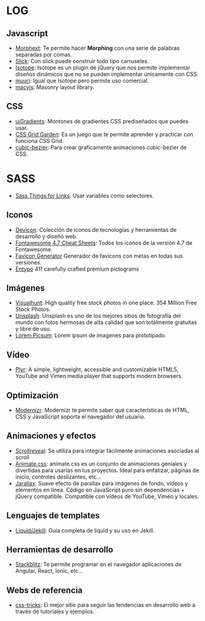 # LOG

## Javascript
- [Morphext](http://morphext.fyianlai.com/): Te permite hacer **Morphing** con una serie de palabras separadas por comas.
- [Slick](http://kenwheeler.github.io/slick/): Con slick puede construir todo tipo carruseles.
- [Isotope](https://isotope.metafizzy.co/): Isotope es un plugin de jQuery que nos permite implementar diseños dinámicos que no se pueden implementar únicamente con CSS. 
- [muuri](https://haltu.github.io/muuri/): Igual que Isotope pero permite uso comercial.
- [macyjs](http://macyjs.com/): Masonry layout library.

## CSS
- [uiGradients](https://uigradients.com): Montones de gradientes CSS prediseñados que puedes usar.
- [CSS Grid Garden](http://cssgridgarden.com): Es un juego que te permite aprender y practicar con funciona CSS Grid.
- [cubic-bezier](http://cubic-bezier.com): Para crear graficamente animaciones cubic-bezier de CSS.


# SASS
- [Sass Things for Links](https://css-tricks.com/snippets/sass/sass-things-links/): Usar variables como selectores.

## Iconos
- [Devicon](http://konpa.github.io/devicon/): Colección de iconos de tecnologías y herramientas de desarrollo y diseño web.
- [Fontawesome 4.7 Cheat Sheets](https://fontawesome.bootstrapcheatsheets.com/): Todos los iconos de la versión 4.7 de Fontawesome.
- [Favicon Generator](https://www.favicon-generator.org/) Generador de favicons con metas en todas sus versiones.
- [Entypo](http://www.entypo.com/) 411 carefully crafted premium pictograms

## Imágenes
- [Visualhunt](https://visualhunt.com/): High quality free stock photos in one place. 354 Million Free Stock Photos.
- [Unsplash](https://unsplash.com/): Unsplash es uno de los mejores sitios de fotografía del mundo con fotos hermosas de alta calidad que son totalmente gratuitas y libre de uso.
- [Lorem Picsum](https://picsum.photos/): Lorem ipsum de imagenes para prototipado.

## Vídeo
- [Plyr](https://github.com/sampotts/plyr): A simple, lightweight, accessible and customizable HTML5, YouTube and Vimeo media player that supports modern browsers.

## Optimización
- [Modernizr](https://modernizr.com/): Modernizr te permite saber qué características de HTML, CSS y JavaScript soporta el navegador del usuario.

## Animaciones y efectos
- [Scrollreveal](https://github.com/jlmakes/scrollreveal): Se utiliza para integrar fácilmente animaciones asociadas al scroll
- [Animate.css](https://daneden.github.io/animate.css/): animate.css es un conjunto de animaciones geniales y divertidas para usarlas en tus proyectos. Ideal para enfatizar, páginas de inicio, controles deslizantes, etc...
- [Jarallax](https://github.com/nk-o/jarallax): Suave efecto de parallax para imágenes de fondo, vídeos y elementos en línea. Código en JavaScript puro sin dependencias + jQuery compatible. Compatible con vídeos de YouTube, Vimeo y locales.

## Lenguajes de templates
- [Liquid/Jekill](https://learn.cloudcannon.com/jekyll/introduction-to-liquid/): Guía completa de liquid y su uso en Jekill.

## Herramientas de desarrollo
- [Stackblitz](https://stackblitz.com/): Te permite programar en el navegador aplicaciones de Angular, React, Ionic, etc...

## Webs de referencia
- [css-tricks](https://css-tricks.com/): El mejor sitio para seguir las tendencias en desarrollo web a través de tutoriales y ejemplos.


